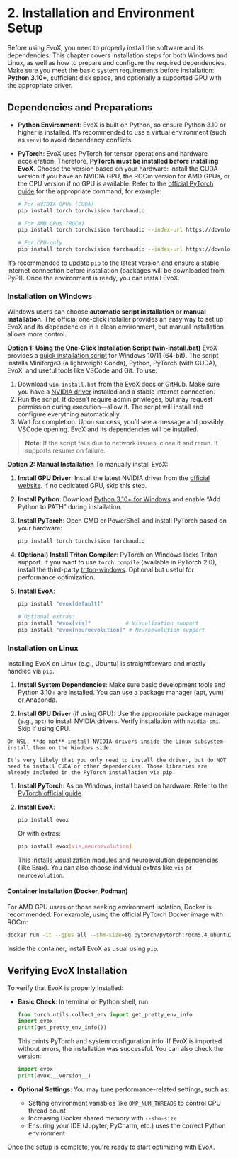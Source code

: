 # 2. Installation and Environment Setup

Before using EvoX, you need to properly install the software and its dependencies. This chapter covers installation steps for both Windows and Linux, as well as how to prepare and configure the required dependencies. Make sure you meet the basic system requirements before installation: **Python 3.10+**, sufficient disk space, and optionally a supported GPU with the appropriate driver.

## Dependencies and Preparations

- **Python Environment**: EvoX is built on Python, so ensure Python 3.10 or higher is installed. It’s recommended to use a virtual environment (such as `venv`) to avoid dependency conflicts.

- **PyTorch**: EvoX uses PyTorch for tensor operations and hardware acceleration. Therefore, **PyTorch must be installed before installing EvoX**. Choose the version based on your hardware: install the CUDA version if you have an NVIDIA GPU, the ROCm version for AMD GPUs, or the CPU version if no GPU is available. Refer to the [official PyTorch guide](https://pytorch.org) for the appropriate command, for example:

  ```bash
  # For NVIDIA GPUs (CUDA)
  pip install torch torchvision torchaudio

  # For AMD GPUs (ROCm)
  pip install torch torchvision torchaudio --index-url https://download.pytorch.org/whl/rocm6.2.4

  # For CPU-only
  pip install torch torchvision torchaudio --index-url https://download.pytorch.org/whl/cpu
  ```

It’s recommended to update `pip` to the latest version and ensure a stable internet connection before installation (packages will be downloaded from PyPI). Once the environment is ready, you can install EvoX.

### Installation on Windows

Windows users can choose **automatic script installation** or **manual installation**. The official one-click installer provides an easy way to set up EvoX and its dependencies in a clean environment, but manual installation allows more control.

**Option 1: Using the One-Click Installation Script (win-install.bat)**
EvoX provides a [quick installation script](https://evox.readthedocs.io/en/stable/guide/install/install.html#nvidia-gpu-support-on-windows) for Windows 10/11 (64-bit). The script installs Miniforge3 (a lightweight Conda), Python, PyTorch (with CUDA), EvoX, and useful tools like VSCode and Git. To use:

1. Download `win-install.bat` from the EvoX docs or GitHub. Make sure you have a [NVIDIA driver](https://www.nvidia.com/en-us/drivers/) installed and a stable internet connection.
2. Run the script. It doesn’t require admin privileges, but may request permission during execution—allow it. The script will install and configure everything automatically.
3. Wait for completion. Upon success, you’ll see a message and possibly VSCode opening. EvoX and its dependencies will be installed.

> **Note**: If the script fails due to network issues, close it and rerun. It supports resume on failure.

**Option 2: Manual Installation**
To manually install EvoX:

1. **Install GPU Driver**: Install the latest NVIDIA driver from the [official website](https://www.nvidia.cn/Download/index.aspx). If no dedicated GPU, skip this step.

2. **Install Python**: Download [Python 3.10+ for Windows](https://www.python.org/downloads/windows/) and enable “Add Python to PATH” during installation.

3. **Install PyTorch**: Open CMD or PowerShell and install PyTorch based on your hardware:

   ```bash
   pip install torch torchvision torchaudio
   ```

4. **(Optional) Install Triton Compiler**: PyTorch on Windows lacks Triton support. If you want to use `torch.compile` (available in PyTorch 2.0), install the third-party [triton-windows](https://github.com/woct0rdho/triton-windows). Optional but useful for performance optimization.

5. **Install EvoX**:

   ```bash
   pip install "evox[default]"

   # Optional extras:
   pip install "evox[vis]"           # Visualization support
   pip install "evox[neuroevolution]" # Neuroevolution support
   ```

### Installation on Linux

Installing EvoX on Linux (e.g., Ubuntu) is straightforward and mostly handled via `pip`.

1. **Install System Dependencies**: Make sure basic development tools and Python 3.10+ are installed. You can use a package manager (apt, yum) or Anaconda.

2. **Install GPU Driver** (if using GPU): Use the appropriate package manager (e.g., `apt`) to install NVIDIA drivers. Verify installation with `nvidia-smi`. Skip if using CPU.

```{note}
On WSL, **do not** install NVIDIA drivers inside the Linux subsystem—install them on the Windows side.
```

```{tip}
It's very likely that you only need to install the driver, but do NOT need to install CUDA or other dependencies. Those libraries are already included in the PyTorch installation via pip.
```

1. **Install PyTorch**: As on Windows, install based on hardware. Refer to the [PyTorch official guide](https://pytorch.org).

2. **Install EvoX**:

   ```bash
   pip install evox
   ```

   Or with extras:

   ```bash
   pip install evox[vis,neuroevolution]
   ```

   This installs visualization modules and neuroevolution dependencies (like Brax). You can also choose individual extras like `vis` or `neuroevolution`.

#### Container Installation (Docker, Podman)

For AMD GPU users or those seeking environment isolation, Docker is recommended. For example, using the official PyTorch Docker image with ROCm:

```bash
docker run -it --gpus all --shm-size=8g pytorch/pytorch:rocm5.4_ubuntu20.04
```

Inside the container, install EvoX as usual using `pip`.

## Verifying EvoX Installation

To verify that EvoX is properly installed:

- **Basic Check**: In terminal or Python shell, run:

  ```python
  from torch.utils.collect_env import get_pretty_env_info
  import evox
  print(get_pretty_env_info())
  ```

  This prints PyTorch and system configuration info. If EvoX is imported without errors, the installation was successful. You can also check the version:

  ```python
  import evox
  print(evox.__version__)
  ```

- **Optional Settings**: You may tune performance-related settings, such as:

  - Setting environment variables like `OMP_NUM_THREADS` to control CPU thread count
  - Increasing Docker shared memory with `--shm-size`
  - Ensuring your IDE (Jupyter, PyCharm, etc.) uses the correct Python environment

Once the setup is complete, you're ready to start optimizing with EvoX.
